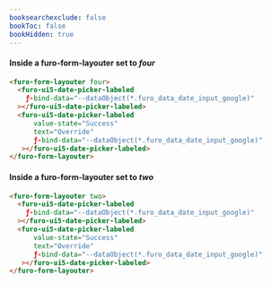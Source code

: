 ```yaml
---
booksearchexclude: false
bookToc: false
bookHidden: true
---
```


#### Inside a furo-form-layouter set to *four*

<script type="module" src="/init.js"></script>
<furo-demo-snippet>
<template>
<furo-form-layouter four>
<furo-ui5-date-picker-labeled
    ƒ-bind-data="--dataObjectDebounced(*.furo_data_date_input_google)"
 ></furo-ui5-date-picker-labeled>
<furo-ui5-date-picker-labeled
    value-state="Information" 
    ƒ-bind-data="--dataObjectDebounced(*.furo_data_date_input_google)"
 ></furo-ui5-date-picker-labeled>
</furo-form-layouter>
<furo-data-object
  type="experiment.Experiment"
  @-object-ready="--dataObject"
></furo-data-object>
<!-- Workaround, because data object is way faster ready -->
<furo-de-bounce wait="10" ƒ-trigger="--dataObject" @-debounced="--dataObjectDebounced"></furo-de-bounce>
</template>
</furo-demo-snippet>

```html
<furo-form-layouter four>
  <furo-ui5-date-picker-labeled
    ƒ-bind-data="--dataObject(*.furo_data_date_input_google)"
  ></furo-ui5-date-picker-labeled>
  <furo-ui5-date-picker-labeled
      value-state="Success"
      text="Override"
      ƒ-bind-data="--dataObject(*.furo_data_date_input_google)"
   ></furo-ui5-date-picker-labeled>
</furo-form-layouter>
```

#### Inside a furo-form-layouter set to *two*

<script type="module" src="/init.js"></script>
<furo-demo-snippet>
<template>
<furo-form-layouter two>
<furo-ui5-date-picker-labeled
    ƒ-bind-data="--dataObjectDebounced(*.furo_data_date_input_google)"
 ></furo-ui5-date-picker-labeled>
<furo-ui5-date-picker-labeled
    value-state="Information" 
    ƒ-bind-data="--dataObjectDebounced(*.furo_data_date_input_google)"
 ></furo-ui5-date-picker-labeled>
</furo-form-layouter>
<furo-data-object
  type="experiment.Experiment"
  @-object-ready="--dataObject"
></furo-data-object>
<!-- Workaround, because data object is way faster ready -->
<furo-de-bounce wait="10" ƒ-trigger="--dataObject" @-debounced="--dataObjectDebounced"></furo-de-bounce>
</template>
</furo-demo-snippet>

```html
<furo-form-layouter two>
  <furo-ui5-date-picker-labeled
    ƒ-bind-data="--dataObject(*.furo_data_date_input_google)"
  ></furo-ui5-date-picker-labeled>
  <furo-ui5-date-picker-labeled
      value-state="Success"
      text="Override"
      ƒ-bind-data="--dataObject(*.furo_data_date_input_google)"
   ></furo-ui5-date-picker-labeled>
</furo-form-layouter>
```

